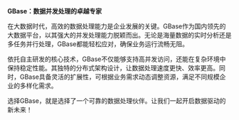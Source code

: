 **GBase：数据并发处理的卓越专家**

在大数据时代，高效的数据处理能力是企业发展的关键。GBase作为国内领先的大数据平台，以其强大的并发处理能力脱颖而出。无论是海量数据的实时分析还是多任务并行处理，GBase都能轻松应对，确保业务运行流畅无阻。

依托自主研发的核心技术，GBase不仅能够支持高并发访问，还能在复杂环境中保持稳定性能。其独特的分布式架构设计，让数据处理速度更快、效率更高。同时，GBase具备灵活的扩展性，可根据业务需求动态调整资源，满足不同规模企业的多样化需求。

选择GBase，就是选择了一个可靠的数据处理伙伴。让我们一起开启数据驱动的新未来！